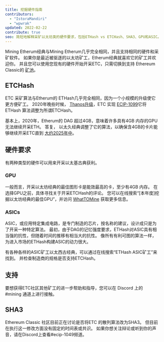 ```yaml
---
title: 挖掘硬件指南
contributors:
  - "IstoraMandiri"
  - "wpwrak"
updated: 2022-02-22
contribute: true
seo: 简短地解释采矿以太坊类的硬件要求，包括ETHash vs ETCHash、SHA3、GPU和ASIC。
---
```


Mining Etherum经典与Mining Etherum几乎完全相同，并且支持相同的硬件和采矿软件。 如果你是最近被驱逐的以太坊矿工，Etherum经典就喜欢它的矿工并欢迎你。 并且您可以使用您现有的硬件开始开采ETC，只需切换到支持 Ethereum Classic的 [矿池](/mining/pools)。

## ETCHash

ETC 采矿算法与Etherum的 ETHash几乎完全相同，因为一个小规模的升级使它更方便矿工。 2020年晚些时候， [Thanos升级](/blog/2020-11-27-thanos-hard-fork-upgrade)，ETC 实现 [ECIP-1099](https://ecips.ethereumclassic.org/ECIPs/ecip-1099)它将ETHash 算法调整为所谓ETCHash。

基本上，2020年，Etherum的 DAG 超过4GB，意味着许多具有4GB 内存的GPU 无法继续开采ETH。 答复， 以太久经典调整了它的算法，以确保含4GB的卡片能够继续开采ETC直到 [大约2025年中](https://minerstat.com/dag-size-calculator)。

## 硬件要求

有两种类型的硬件可以用来开采以太基古典获利。

### GPU

一般而言，开采以太坊经典的最佳图形卡是能效最高的卡，至少有4GB 内存。 在选择GPU之前，具体寻找关于开采ETCHash的评论。 您可以在线搜索“[本年度]挖掘以太坊经典的最佳GPU”，并访问 [WhatTOMine](https://whattomine.com/coins?e4g=true) 获取更多信息。

### ASICs

ASIC，或应用特定集成电路，是专门制造的芯片，按名称的建议，设计成只是为了开采一种特定算法。 最初，由于DAG的记忆强度要求，ETHash对ASIC具有相当强的抗性，但随着时间的推移有相当大的抗性。 像所有有利可图的算法一样，为进入市场的ETHash构建ASIC的动力很大。

有各种各样的ASIC矿工以太西古经典，可以通过在线搜索“ETHash ASIC矿工”来找到。 并检查制造商的规格是否支持ETCHash。

## 支持

要想获得ETC社区其他矿工的进一步帮助和指导，您可以在 Discord 上的 #mining 通道上进行接触。

## SHA3

Ethereum Classic 社区目前正在讨论是否将ETC 的散列算法改为SHA3。 但目前在执行这一修改方面没有固定的时间表或共识。 如果你想关注辩论或听到你的声音，请在Discord上查看#ecip-1049频道。
